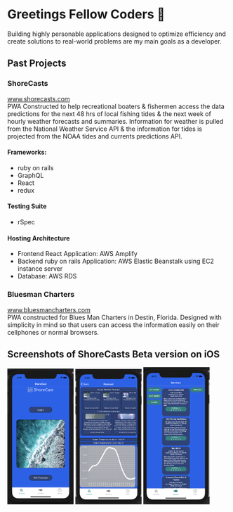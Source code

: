 # Greetings Fellow Coders 👋

Building highly personable applications designed to optimize efficiency and create solutions to real-world problems are my main goals as a developer.
</br>
## Past Projects
### ShoreCasts </br>
www.shorecasts.com </br>
PWA Constructed to help recreational boaters & fishermen access the data predictions for the next 48 hrs of local fishing tides & the next week of hourly weather forecasts and summaries. Information for weather is pulled from the National Weather Service API & the information for tides is projected from the NOAA tides and currents predictions API. </br>
#### Frameworks: 
- ruby on rails
- GraphQL
- React
- redux
#### Testing Suite
- rSpec
#### Hosting Architecture
- Frontend React Application: AWS Amplify
- Backend ruby on rails Application: AWS Elastic Beanstalk using EC2 instance server
- Database: AWS RDS

### Bluesman Charters </br>
www.bluesmancharters.com </br>
PWA constructed for Blues Man Charters in Destin, Florida. Designed with simplicity in mind so that users can access the information easily on their cellphones or normal browsers. </br>


## Screenshots of ShoreCasts Beta version on iOS
<img src="/Screen Shot 2021-06-21 at 4.19.07 PM.png" width=30% height=30%>
<img src="/Screen Shot 2021-06-21 at 4.20.32 PM.png" width=30% height=30%>
<img src="/Screen Shot 2021-06-21 at 4.21.12 PM.png" width=30% height=30%>
</br>
       
                  

